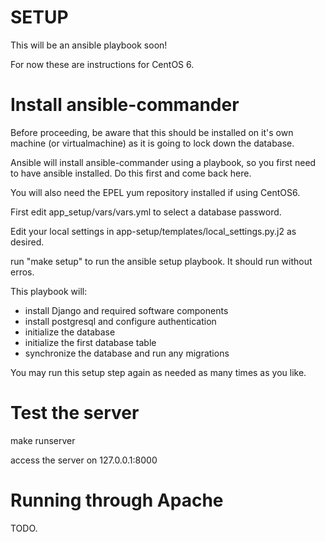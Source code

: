 SETUP
=====

This will be an ansible playbook soon!

For now these are instructions for CentOS 6.

Install ansible-commander
=========================

Before proceeding, be aware that this should be installed on it's own 
machine (or virtualmachine) as it is going to lock down the database.

Ansible will install ansible-commander using a playbook, so you first
need to have ansible installed.  Do this first and come back here.

You will also need the EPEL yum repository installed if using CentOS6.

First edit app_setup/vars/vars.yml to select a database password.

Edit your local settings in app-setup/templates/local_settings.py.j2
as desired.

run "make setup" to run the ansible setup playbook.  It should run
without erros.

This playbook will:

  * install Django and required software components
  * install postgresql and configure authentication
  * initialize the database
  * initialize the first database table
  * synchronize the database and run any migrations

You may run this setup step again as needed as many times
as you like.

Test the server
===============

make runserver

access the server on 127.0.0.1:8000

Running through Apache
======================

TODO.



